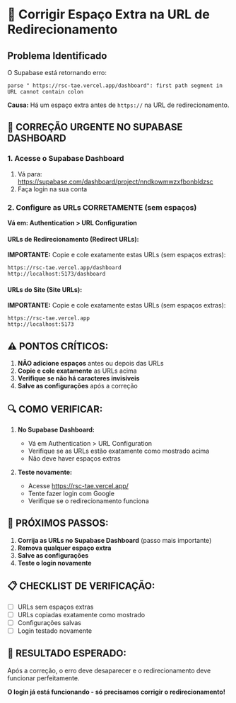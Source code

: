 # 🔧 Corrigir Espaço Extra na URL de Redirecionamento

## Problema Identificado
O Supabase está retornando erro:
```
parse " https://rsc-tae.vercel.app/dashboard": first path segment in URL cannot contain colon
```

**Causa:** Há um espaço extra antes de `https://` na URL de redirecionamento.

## 🚨 **CORREÇÃO URGENTE NO SUPABASE DASHBOARD**

### 1. Acesse o Supabase Dashboard
1. Vá para: https://supabase.com/dashboard/project/nndkowmwzxfbonbldzsc
2. Faça login na sua conta

### 2. Configure as URLs CORRETAMENTE (sem espaços)

**Vá em: Authentication > URL Configuration**

#### URLs de Redirecionamento (Redirect URLs):
**IMPORTANTE:** Copie e cole exatamente estas URLs (sem espaços extras):
```
https://rsc-tae.vercel.app/dashboard
http://localhost:5173/dashboard
```

#### URLs do Site (Site URLs):
**IMPORTANTE:** Copie e cole exatamente estas URLs (sem espaços extras):
```
https://rsc-tae.vercel.app
http://localhost:5173
```

## ⚠️ **PONTOS CRÍTICOS:**

1. **NÃO adicione espaços** antes ou depois das URLs
2. **Copie e cole exatamente** as URLs acima
3. **Verifique se não há caracteres invisíveis**
4. **Salve as configurações** após a correção

## 🔍 **COMO VERIFICAR:**

1. **No Supabase Dashboard:**
   - Vá em Authentication > URL Configuration
   - Verifique se as URLs estão exatamente como mostrado acima
   - Não deve haver espaços extras

2. **Teste novamente:**
   - Acesse https://rsc-tae.vercel.app/
   - Tente fazer login com Google
   - Verifique se o redirecionamento funciona

## 🚀 **PRÓXIMOS PASSOS:**

1. **Corrija as URLs no Supabase Dashboard** (passo mais importante)
2. **Remova qualquer espaço extra**
3. **Salve as configurações**
4. **Teste o login novamente**

## 📋 **CHECKLIST DE VERIFICAÇÃO:**

- [ ] URLs sem espaços extras
- [ ] URLs copiadas exatamente como mostrado
- [ ] Configurações salvas
- [ ] Login testado novamente

## 🎯 **RESULTADO ESPERADO:**

Após a correção, o erro deve desaparecer e o redirecionamento deve funcionar perfeitamente.

**O login já está funcionando - só precisamos corrigir o redirecionamento!** 